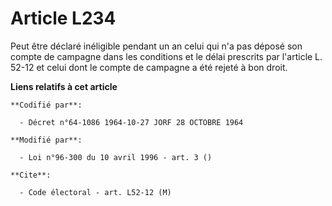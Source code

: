 # Article L234

Peut être déclaré inéligible pendant un an celui qui n'a pas déposé son compte de campagne dans les conditions et le délai
prescrits par l'article L. 52-12 et celui dont le compte de campagne a été rejeté à bon droit.

**Liens relatifs à cet article**

	**Codifié par**:

	  - Décret n°64-1086 1964-10-27 JORF 28 OCTOBRE 1964

	**Modifié par**:

	  - Loi n°96-300 du 10 avril 1996 - art. 3 ()

	**Cite**:

	  - Code électoral - art. L52-12 (M)

